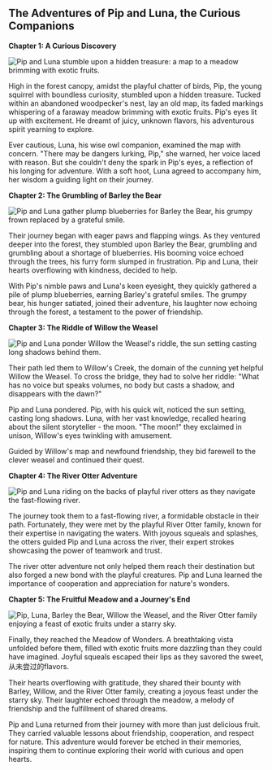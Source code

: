 ## The Adventures of Pip and Luna, the Curious Companions

**Chapter 1: A Curious Discovery**

![Pip and Luna stumble upon a hidden treasure: a map to a meadow brimming with exotic fruits.](image1.jpg)

High in the forest canopy, amidst the playful chatter of birds, Pip, the young squirrel with boundless curiosity, stumbled upon a hidden treasure. Tucked within an abandoned woodpecker's nest, lay an old map, its faded markings whispering of a faraway meadow brimming with exotic fruits. Pip's eyes lit up with excitement. He dreamt of juicy, unknown flavors, his adventurous spirit yearning to explore.

Ever cautious, Luna, his wise owl companion, examined the map with concern. "There may be dangers lurking, Pip," she warned, her voice laced with reason. But she couldn't deny the spark in Pip's eyes, a reflection of his longing for adventure. With a soft hoot, Luna agreed to accompany him, her wisdom a guiding light on their journey.


**Chapter 2: The Grumbling of Barley the Bear**

![Pip and Luna gather plump blueberries for Barley the Bear, his grumpy frown replaced by a grateful smile.](image2.jpg)

Their journey began with eager paws and flapping wings. As they ventured deeper into the forest, they stumbled upon Barley the Bear, grumbling and grumbling about a shortage of blueberries. His booming voice echoed through the trees, his furry form slumped in frustration. Pip and Luna, their hearts overflowing with kindness, decided to help.

With Pip's nimble paws and Luna's keen eyesight, they quickly gathered a pile of plump blueberries, earning Barley's grateful smiles. The grumpy bear, his hunger satiated, joined their adventure, his laughter now echoing through the forest, a testament to the power of friendship.

**Chapter 3: The Riddle of Willow the Weasel**

![Pip and Luna ponder Willow the Weasel's riddle, the sun setting casting long shadows behind them.](image3.jpg)

Their path led them to Willow's Creek, the domain of the cunning yet helpful Willow the Weasel. To cross the bridge, they had to solve her riddle: "What has no voice but speaks volumes, no body but casts a shadow, and disappears with the dawn?"

Pip and Luna pondered. Pip, with his quick wit, noticed the sun setting, casting long shadows. Luna, with her vast knowledge, recalled hearing about the silent storyteller - the moon. "The moon!" they exclaimed in unison, Willow's eyes twinkling with amusement.

Guided by Willow's map and newfound friendship, they bid farewell to the clever weasel and continued their quest.

**Chapter 4: The River Otter Adventure**

![Pip and Luna riding on the backs of playful river otters as they navigate the fast-flowing river.](image4.jpg)

The journey took them to a fast-flowing river, a formidable obstacle in their path. Fortunately, they were met by the playful River Otter family, known for their expertise in navigating the waters. With joyous squeals and splashes, the otters guided Pip and Luna across the river, their expert strokes showcasing the power of teamwork and trust.

The river otter adventure not only helped them reach their destination but also forged a new bond with the playful creatures. Pip and Luna learned the importance of cooperation and appreciation for nature's wonders.

**Chapter 5: The Fruitful Meadow and a Journey's End**

![Pip, Luna, Barley the Bear, Willow the Weasel, and the River Otter family enjoying a feast of exotic fruits under a starry sky.](image5.jpg)

Finally, they reached the Meadow of Wonders. A breathtaking vista unfolded before them, filled with exotic fruits more dazzling than they could have imagined. Joyful squeals escaped their lips as they savored the sweet,从未尝过的flavors.

Their hearts overflowing with gratitude, they shared their bounty with Barley, Willow, and the River Otter family, creating a joyous feast under the starry sky. Their laughter echoed through the meadow, a melody of friendship and the fulfillment of shared dreams.

Pip and Luna returned from their journey with more than just delicious fruit. They carried valuable lessons about friendship, cooperation, and respect for nature. This adventure would forever be etched in their memories, inspiring them to continue exploring their world with curious and open hearts.